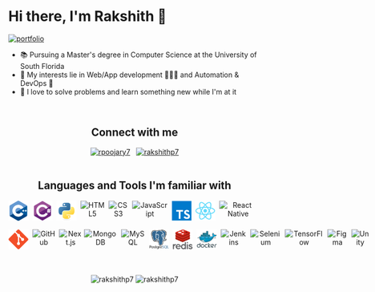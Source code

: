 # Hi there, I'm Rakshith 👋

[![portfolio](https://img.shields.io/website?label=rpoojary.codes&style=for-the-badge&url=https%3A%2F%2Frpoojary.codes)][portfolio]

- 📚 Pursuing a Master's degree in Computer Science at the University of South Florida
- 🌱 My interests lie in Web/App development 👨🏻‍💻 and Automation & DevOps 🤖
- 🎲 I love to solve problems and learn something new while I'm at it

<br />

<h2 align="center">Connect with me</h2>
<div align="center">
<a href="https://linkedin.com/in/rpoojary7" target="blank"><img src="https://raw.githubusercontent.com/rahuldkjain/github-profile-readme-generator/master/src/images/icons/Social/linked-in-alt.svg" alt="rpoojary7" height="30" /></a>&nbsp;&nbsp;
<a href="https://www.leetcode.com/rakshithp7" target="blank"><img src="https://raw.githubusercontent.com/rahuldkjain/github-profile-readme-generator/master/src/images/icons/Social/leet-code.svg" alt="rakshithp7" height="30" /></a>
</div>

<br />

<h2 align="center">Languages and Tools I'm familiar with</h2>
<div style="display: flex;" align="center">
  <img src="https://raw.githubusercontent.com/devicons/devicon/master/icons/cplusplus/cplusplus-original.svg" alt="C++" height="40"/>&nbsp;&nbsp;
  <img src="https://raw.githubusercontent.com/devicons/devicon/master/icons/csharp/csharp-original.svg" alt="C#" height="40"/>&nbsp;&nbsp;
  <img src="https://raw.githubusercontent.com/devicons/devicon/master/icons/python/python-original.svg" alt="Python" height="40"/>&nbsp;&nbsp;
  <img src="https://cdn.jsdelivr.net/gh/devicons/devicon/icons/html5/html5-original.svg" alt="HTML5" height="40"/>&nbsp;&nbsp;
  <img src="https://cdn.jsdelivr.net/gh/devicons/devicon/icons/css3/css3-original.svg" alt="CSS3" height="40"/>&nbsp;&nbsp;
  <img src="https://cdn.jsdelivr.net/gh/devicons/devicon/icons/javascript/javascript-original.svg" alt="JavaScript" height="40"/>&nbsp;&nbsp;
  <img src="https://raw.githubusercontent.com/devicons/devicon/master/icons/typescript/typescript-original.svg" alt="TypeScript" height="40"/>&nbsp;&nbsp;
  <img src="https://raw.githubusercontent.com/devicons/devicon/master/icons/react/react-original.svg" alt="React" height="40"/>&nbsp;&nbsp;
  <img src="https://lucide.dev/framework-logos/react-native.svg" alt="React Native" height="40"/>&nbsp;&nbsp;
</div>

<br />

<div style="display: flex;" align="center">
  <img src="https://raw.githubusercontent.com/devicons/devicon/master/icons/git/git-original.svg" alt="Git" height="40"/>&nbsp;&nbsp;
   <picture>
    <source media="(prefers-color-scheme: dark)" srcset="https://user-images.githubusercontent.com/3369400/139447912-e0f43f33-6d9f-45f8-be46-2df5bbc91289.png">
    <source media="(prefers-color-scheme: light)" srcset="https://user-images.githubusercontent.com/3369400/139448065-39a229ba-4b06-434b-bc67-616e2ed80c8f.png">
    <img src="https://user-images.githubusercontent.com/3369400/139448065-39a229ba-4b06-434b-bc67-616e2ed80c8f.png" alt="GitHub" height="40px" />
  </picture>&nbsp;&nbsp;
  <picture>
    <source media="(prefers-color-scheme: dark)"
            srcset="https://miro.medium.com/v2/resize:fit:576/1*yqQpg5pkNNY2NCdcmqVstw.png">
    <source media="(prefers-color-scheme: light)"
            srcset="https://cdn.jsdelivr.net/npm/simple-icons@v9/icons/nextdotjs.svg">
    <img src="https://cdn.worldvectorlogo.com/logos/nextjs-2.svg"
         alt="Next.js" height="40" />
  </picture>&nbsp;
  <img src="https://cdn.jsdelivr.net/gh/devicons/devicon/icons/mongodb/mongodb-original.svg" alt="MongoDB" height="40"/>&nbsp;&nbsp;
  <img src="https://cdn.jsdelivr.net/gh/devicons/devicon/icons/mysql/mysql-original.svg" alt="MySQL" height="40"/>&nbsp;&nbsp;
  <img src="https://raw.githubusercontent.com/devicons/devicon/master/icons/postgresql/postgresql-original-wordmark.svg" alt="PostgreSQL" height="40"/>&nbsp;&nbsp;
  <img src="https://raw.githubusercontent.com/devicons/devicon/master/icons/redis/redis-original-wordmark.svg" alt="Redis" height="40"/>&nbsp;&nbsp;
  <img src="https://raw.githubusercontent.com/devicons/devicon/master/icons/docker/docker-original-wordmark.svg" alt="Docker" height="40"/>&nbsp;&nbsp;
  <img src="https://www.vectorlogo.zone/logos/jenkins/jenkins-icon.svg" alt="Jenkins" height="40"/>&nbsp;&nbsp;
  <img src="https://raw.githubusercontent.com/detain/svg-logos/780f25886640cef088af994181646db2f6b1a3f8/svg/selenium-logo.svg" alt="Selenium" height="40"/>&nbsp;&nbsp;
  <img src="https://www.vectorlogo.zone/logos/tensorflow/tensorflow-icon.svg" alt="TensorFlow" height="40"/>&nbsp;&nbsp;
  <img src="https://www.vectorlogo.zone/logos/figma/figma-icon.svg" alt="Figma" height="40"/>&nbsp;&nbsp;
  <img src="https://www.vectorlogo.zone/logos/unity3d/unity3d-ar21~bgwhite.svg" alt="Unity" height="40"/>
</div>

<br />
<br />
<br />

<div align="center">
  <img src="https://github-readme-stats.vercel.app/api/top-langs?username=rakshithp7&show_icons=true&locale=en&layout=compact" alt="rakshithp7" />
  <img src="https://github-readme-stats.vercel.app/api?username=rakshithp7&show_icons=true&locale=en" alt="rakshithp7" />
</div>

[portfolio]: https://rakshithp7.github.io
